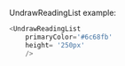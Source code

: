 UndrawReadingList example:
```js 
<UndrawReadingList
    primaryColor='#6c68fb'
    height= '250px'
    />
```